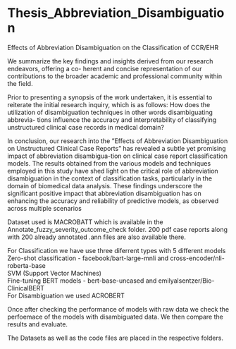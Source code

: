 # Thesis_Abbreviation_Disambiguation
Effects of Abbreviation Disambiguation on the Classification of CCR/EHR

We summarize the key findings and insights derived from our research endeavors, offering a co-
herent and concise representation of our contributions to the broader academic and professional
community within the field.

Prior to presenting a synopsis of the work undertaken, it is essential to reiterate the initial
research inquiry, which is as follows: 
How does the utilization of disambiguation techniques in other words disambiguating abbrevia- tions influence the accuracy and interpretability of
classifying unstructured clinical case records in medical domain?

In conclusion, our research into the ”Effects of Abbreviation Disambiguation on Unstructured Clinical Case Reports” has revealed a subtle yet promising impact of abbreviation disambigua-tion on clinical case report classification models.
The results obtained from the various models and techniques employed in this study have shed light on the critical role of abbreviation disambiguation in the context of classification tasks,
particularly in the domain of biomedical data analysis. These findings underscore the significant positive impact that abbreviation disambiguation has on enhancing the accuracy and reliability
of predictive models, as observed across multiple scenarios

Dataset used is MACROBATT which is available in the Annotate_fuzzy_severity_outcome_check folder. 200 pdf case reports along with 200 already annotated .ann files are also available there.  

For Classification we have use three diferrent types with 5 different models  
Zero-shot classification - facebook/bart-large-mnli and cross-encoder/nli-roberta-base  
SVM (Support Vector Machines)  
Fine-tuning BERT models - bert-base-uncased and emilyalsentzer/Bio-ClinicalBERT  
For Disambiguation we used ACROBERT  

Once after checking the performance of models with raw data we check the perfoemace of the models with disambiguated data. We then compare the results and evaluate.

The Datasets as well as the code files are placed in the respective folders.
